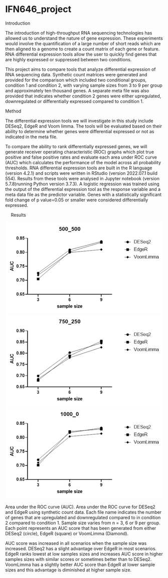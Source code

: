# IFN646_project
Introduction

The introduction of high-throughput RNA sequencing technologies has allowed us to understand the nature of gene expression. 
These experiments would involve the quantification of a large number of short reads which are then aligned to a genome to create a count matrix of each gene or feature. 
RNA differential expression tools allow the user to quickly find genes that are highly expressed or suppressed between two conditions.

This project aims to compare tools that analyze differential expression of RNA sequencing data. 
Synthetic count matrices were generated and provided for the comparison which included two conditional groups, condition 1 and condition 2, with varying sample sizes from 3 to 9 per group and approximately ten thousand genes. 
A separate meta file was also provided that indicates whether condition 2 genes were either upregulated, downregulated or differentially expressed compared to condition 1.


Method

The differential expression tools we will investigate in this study include DESeq2, EdgeR and Voom limma. 
The tools will be evaluated based on their ability to determine whether genes were differential expressed or not as indicated in the meta file. 

To compare the ability to rank differentially expressed genes, we will generate receiver operating characteristic (ROC) graphs which plot true positive and false positive rates and evaluate each area under ROC curve (AUC) which calculates the performance of the model across all probability thresholds.
RNA differential expression tools are built in the R language (version 4.2.1) and scripts were written in RStudio (version 2022.07.1 build 554). Results from these tools were analysed in Jupyter notebook (version 5.7.8)running Python version 3.7.3). 
A logistic regression was trained using the output of the differential expression tool as the response variable and a meta data file as the predictor variable. Genes with a statistically significant fold change of p value=0.05 or smaller were considered differentially expressed.

 
Results

![alt text](/Picture500_500.png?raw=true)
![alt text](/Picture750_250.png?raw=true)
![alt text](/Picture1000_0.png?raw=true)
 
Area under the ROC curve (AUC). Area under the ROC curve for DESeq2 and EdgeR using synthetic count data.
Each file name indicates the number of genes that are upregulated and downregulated compared to in condition 2 compared to condition 1. 
Sample size varies from n = 3, 6 or 9 per group.
Each point represents an AUC score that has been generated from either DESeq2 (circle), EdgeR (square) or VoomLimma (Diamond).

AUC score was increased in all scenarios when the sample size was increased. DESeq2 has a slight advantage over EdgeR in most scenarios. EdgeR ranks lowest at low samples sizes and increases AUC score in higher samples sizes with similar scores or sometimes better than to DESeq2. VoomLimma has a slightly better AUC score than EdgeR at lower sample sizes and this advantage is diminished at higher sample size.


